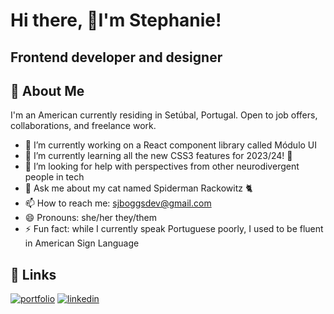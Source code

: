 # Hi there, 🤘I'm Stephanie! 
## Frontend developer and designer
## 🤖 About Me
I'm an American currently residing in Setúbal, Portugal. Open to job offers, collaborations, and freelance work. 
- 🔭 I’m currently working on a React component library called Módulo UI
- 🌱 I’m currently learning all the new CSS3 features for 2023/24! 🥳
- 🤔 I’m looking for help with perspectives from other neurodivergent people in tech
- 💬 Ask me about my cat named Spiderman Rackowitz 🐈
- 📫 How to reach me: sjboggsdev@gmail.com
- 😄 Pronouns: she/her they/them
- ⚡ Fun fact: while I currently speak Portuguese poorly, I used to be fluent in American Sign Language
## 🔗 Links
[![portfolio](https://img.shields.io/badge/my_portfolio-000?style=for-the-badge&logo=ko-fi&logoColor=white)](https://www.sjboggs.dev/)
[![linkedin](https://img.shields.io/badge/linkedin-0A66C2?style=for-the-badge&logo=linkedin&logoColor=white)](https://www.linkedin.com/in/stephaniejboggs/)
